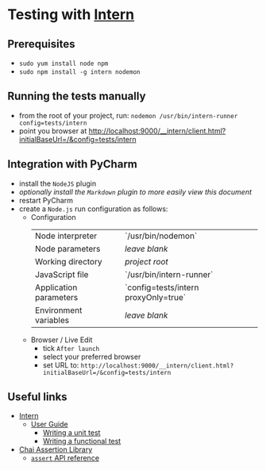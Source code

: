 # Testing with [Intern](https://theintern.github.io/)

## Prerequisites

* `sudo yum install node npm`
* `sudo npm install -g intern nodemon`

## Running the tests manually

* from the root of your project, run: `nodemon /usr/bin/intern-runner config=tests/intern`
* point you browser at [http://localhost:9000/__intern/client.html?initialBaseUrl=/&config=tests/intern](http://localhost:9000/__intern/client.html?initialBaseUrl=/&config=tests/intern)

## Integration with PyCharm

* install the `NodeJS` plugin
* _optionally install the `Markdown` plugin to more easily view this document_
* restart PyCharm
* create a `Node.js` run configuration as follows:
    * Configuration
        <table><tbody>
        <tr><td>Node interpreter</td><td>`/usr/bin/nodemon`</td></tr>
        <tr><td>Node parameters</td><td><em>leave blank</em></td></tr>
        <tr><td>Working directory</td><td><em>project root</em></td></tr>
        <tr><td>JavaScript file</td><td>`/usr/bin/intern-runner`</td></tr>
        <tr><td>Application parameters</td><td>`config=tests/intern proxyOnly=true`</td></tr>
        <tr><td>Environment variables</td><td><em>leave blank</em></td></tr>
        </tbody></table>
    * Browser / Live Edit
        * tick `After launch`
        * select your preferred browser
        * set URL to: `http://localhost:9000/__intern/client.html?initialBaseUrl=/&config=tests/intern`

## Useful links

* [Intern](https://theintern.github.io/intern/)
    * [User Guide](https://theintern.github.io/intern/)
        * [Writing a unit test](https://theintern.github.io/intern/#writing-unit-test)
        * [Writing a functional test](https://theintern.github.io/intern/#writing-functional-test)
* [Chai Assertion Library](http://chaijs.com)
    * [`assert` API reference](http://chaijs.com/api/assert/)
